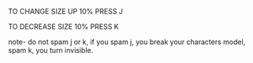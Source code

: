 TO CHANGE SIZE UP 10% PRESS J

TO DECREASE SIZE 10% PRESS K

note- do not spam j or k, if you spam j, you break your characters model, spam k, you turn invisible.
